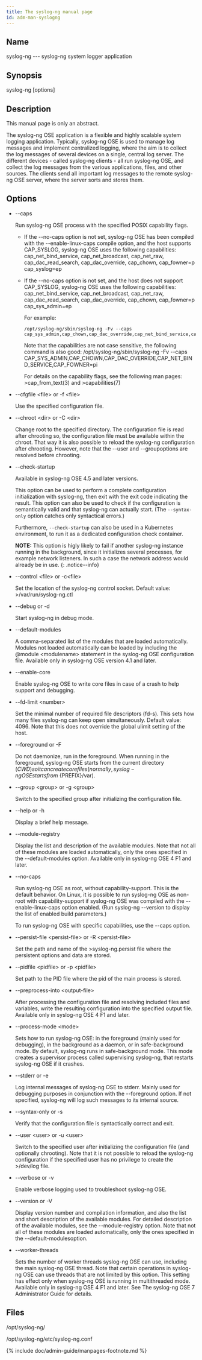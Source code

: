 ```yaml
---
title: The syslog-ng manual page
id: adm-man-syslogng
---
```


## Name

syslog-ng --- syslog-ng system logger application

## Synopsis

syslog-ng \[options\]

## Description

This manual page is only an abstract.

The syslog-ng OSE application is a flexible and highly scalable system
logging application. Typically, syslog-ng OSE is used to manage log
messages and implement centralized logging, where the aim is to collect
the log messages of several devices on a single, central log server. The
different devices - called syslog-ng clients - all run syslog-ng OSE,
and collect the log messages from the various applications, files, and
other sources. The clients send all important log messages to the remote
syslog-ng OSE server, where the server sorts and stores them.

## Options

- \--caps

    Run syslog-ng OSE process with the specified POSIX capability flags.

  - If the \--no-caps option is not set, syslog-ng OSE has been
        compiled with the \--enable-linux-caps compile option, and the
        host supports CAP\_SYSLOG, syslog-ng OSE uses the following
        capabilities: cap\_net\_bind\_service, cap\_net\_broadcast,
        cap\_net\_raw, cap\_dac\_read\_search, cap\_dac\_override,
        cap\_chown, cap\_fowner=p cap\_syslog=ep

  - If the \--no-caps option is not set, and the host does not
        support CAP\_SYSLOG, syslog-ng OSE uses the following
        capabilities: cap\_net\_bind\_service, cap\_net\_broadcast,
        cap\_net\_raw, cap\_dac\_read\_search, cap\_dac\_override,
        cap\_chown, cap\_fowner=p cap\_sys\_admin=ep

    For example:

        /opt/syslog-ng/sbin/syslog-ng -Fv --caps cap_sys_admin,cap_chown,cap_dac_override,cap_net_bind_service,cap_fowner=pi

    Note that the capabilities are not case sensitive, the following
    command is also good: /opt/syslog-ng/sbin/syslog-ng -Fv \--caps
    CAP\_SYS\_ADMIN,CAP\_CHOWN,CAP\_DAC\_OVERRIDE,CAP\_NET\_BIND\_SERVICE,CAP\_FOWNER=pi

    For details on the capability flags, see the following man
    pages: \>cap\_from\_text(3) and \>capabilities(7)

- \--cfgfile \<file\> or -f \<file\>

    Use the specified configuration file.

- \--chroot \<dir\> or -C \<dir\>

    Change root to the specified directory. The configuration file is
    read after chrooting so, the configuration file must be available
    within the chroot. That way it is also possible to reload the
    syslog-ng configuration after chrooting. However, note that the
    \--user and \--groupoptions are resolved before chrooting.

- \--check-startup

    Available in syslog-ng OSE 4.5 and later versions.

    This option can be used to perform a complete configuration initialization with syslog-ng, then exit with the exit code indicating the result. This option can also be used to check if the configuration is semantically valid and that syslog-ng can actually start. (The `--syntax-only` option catches only syntactical errors.)

    Furthermore, `--check-startup` can also be used in a Kubernetes environment, to run it as a dedicated configuration check container.

    **NOTE:** This option is higly likely to fail if another syslog-ng instance running in the background, since it initializes several processes, for example network listeners. In such a case the network address would already be in use.
    {: .notice--info}
    
- \--control \<file\> or -c\<file\>

    Set the location of the syslog-ng control socket. Default
    value: \>/var/run/syslog-ng.ctl

- \--debug or -d

    Start syslog-ng in debug mode.

- \--default-modules

    A comma-separated list of the modules that are loaded automatically.
    Modules not loaded automatically can be loaded by including the
    @module \<modulename\> statement in the syslog-ng OSE configuration
    file. Available only in syslog-ng OSE version 4.1 and later.

- \--enable-core

    Enable syslog-ng OSE to write core files in case of a crash to help
    support and debugging.

- \--fd-limit \<number\>

    Set the minimal number of required file descriptors (fd-s). This
    sets how many files syslog-ng can keep open simultaneously. Default
    value: 4096. Note that this does not override the global ulimit
    setting of the host.

- \--foreground or -F

    Do not daemonize, run in the foreground. When running in the
    foreground, syslog-ng OSE starts from the current directory (${CWD})
    so it can create core files (normally, syslog-ng OSE starts
    from \>${PREFIX}/var).

- \--group \<group\> or -g \<group\>

    Switch to the specified group after initializing the configuration
    file.

- \--help or -h

    Display a brief help message.

- \--module-registry

    Display the list and description of the available modules. Note that
    not all of these modules are loaded automatically, only the ones
    specified in the \--default-modules option. Available only in
    syslog-ng OSE 4 F1 and later.

- \--no-caps

    Run syslog-ng OSE as root, without capability-support. This is the
    default behavior. On Linux, it is possible to run syslog-ng OSE as
    non-root with capability-support if syslog-ng OSE was compiled with
    the \--enable-linux-caps option enabled. (Run syslog-ng \--version
    to display the list of enabled build parameters.)

    To run syslog-ng OSE with specific capabilities, use the \--caps
    option.

- \--persist-file \<persist-file\> or -R \<persist-file\>

    Set the path and name of the \>syslog-ng.persist file where the
    persistent options and data are stored.

- \--pidfile \<pidfile\> or -p \<pidfile\>

    Set path to the PID file where the pid of the main process is
    stored.

- \--preprocess-into \<output-file\>

    After processing the configuration file and resolving included files
    and variables, write the resulting configuration into the specified
    output file. Available only in syslog-ng OSE 4 F1 and later.

- \--process-mode \<mode\>

    Sets how to run syslog-ng OSE: in the foreground (mainly used for
    debugging), in the background as a daemon, or in safe-background
    mode. By default, syslog-ng runs in safe-background mode. This mode
    creates a supervisor process called supervising syslog-ng, that
    restarts syslog-ng OSE if it crashes.

- \--stderr or -e

    Log internal messages of syslog-ng OSE to stderr. Mainly used for
    debugging purposes in conjunction with the \--foreground option. If
    not specified, syslog-ng will log such messages to its internal
    source.

- \--syntax-only or -s

    Verify that the configuration file is syntactically correct and
    exit.

- \--user \<user\> or -u \<user\>

    Switch to the specified user after initializing the configuration
    file (and optionally chrooting). Note that it is not possible to
    reload the syslog-ng configuration if the specified user has no
    privilege to create the \>/dev/log file.

- \--verbose or -v

    Enable verbose logging used to troubleshoot syslog-ng OSE.

- \--version or -V

    Display version number and compilation information, and also the
    list and short description of the available modules. For detailed
    description of the available modules, see the \--module-registry
    option. Note that not all of these modules are loaded automatically,
    only the ones specified in the \--default-modulesoption.

- \--worker-threads

    Sets the number of worker threads syslog-ng OSE can use, including
    the main syslog-ng OSE thread. Note that certain operations in
    syslog-ng OSE can use threads that are not limited by this option.
    This setting has effect only when syslog-ng OSE is running in
    multithreaded mode. Available only in syslog-ng OSE 4 F1 and later.
    See The syslog-ng OSE 7 Administrator Guide for details.

## Files

/opt/syslog-ng/

/opt/syslog-ng/etc/syslog-ng.conf

{% include doc/admin-guide/manpages-footnote.md %}
